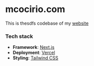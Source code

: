 # mcocirio.com 

This is thesdfs codebase of my [website](https://mcocirio.com)

### Tech stack

- **Framework**: [Next.js](https://nextjs.org/)
- **Deployment**: [Vercel](https://vercel.com)
- **Styling**: [Tailwind CSS](https://tailwindcss.com/)
